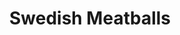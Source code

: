 ---
layout: recipe
title: Swedish Meatballs
description: In my first year of college, I attended a "Meet-ball" with some friends. We ate Italian food and met precisely no-one. Our own meetball was more worthy of the name. Jack told some great stories about his landlady, Mari invited herself to my office Christmas party, and everyone greatly enjoyed the dinner of mashed potatoes, roasted broccoli, lingonberry jam, and of course, meatballs.
prep_time: 45 minutes
cook_time: 25 minutes
temperature: 165°F
servings: 8
source: The Modern Proper
category: Dinner
protein: beef

ingredients: |
  **Meatballs**
  - 1 lb ground beef
  - 1 lb ground pork
  - 1/4 cup flat leaf parsley, minced
  - 1/2 tsp ground allspice
  - 1/2 tsp ground nutmeg
  - 1 medium yellow onion, grated
  - 4 cloves garlic, minced
  - 3/4 cup panko
  - 2 eggs
  - 2 tbsp olive oil
  - salt
  - pepper

  **Cream Gravy**
  - 1/2 cup butter
  - 1/2 cup flour
  - 4 cups beef broth
  - 1 tbsp lemon juice
  - 1/4 tsp ground allspice
  - 1/4 tsp ground nutmeg
  - 1 cup heavy cream
  - salt
  - pepper

instructions: |
  1. In a large bowl, mix the beef, pork, parsley, allspice, nutmeg, grated onion, salt, pepper, garlic, panko, and eggs until combined.
  2. Using a tablespoon, measure out the meat mixture into roughly 35 balls.
  3. In a large pan, heat 2 tablespoons of olive oil over medium-high heat. Cook the meatballs in batches until browned on all sides, about 5 minutes.
  4. Pour off any excess grease in the pan into a heatproof vessel. Lower the heat to medium and add the butter. When the butter begins to bubble, sprinkle in the flour and cook for 1 minute. Add the beef broth to the pan a little at a time.
  5. Whisk the gravy until the broth is all incorporated. Add the salt, pepper, lemon juice, allspice, and nutmeg. Whisk a few more times. Slowly add the cream.
  6. Once the gravy begins to simmer, add the meatballs back into the pan.
  7. Simmer until the gravy has thickened up a bit and the meatballs are cooked all the way through, about 8-10 minutes.
  8. Serve warm over mashed potatoes or egg noodles, alongside steamed veggies and lingonberry jam.
---